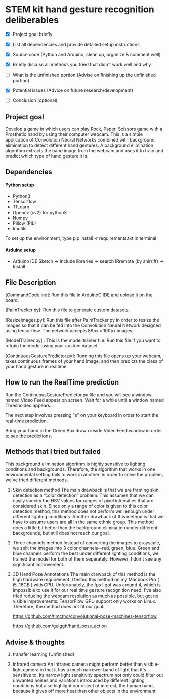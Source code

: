 # STEM kit hand gesture recognition deliberables
- [X] Project goal briefly
- [X] List all dependencies and provide detailed setup instructions
- [X] Source code (Python and Arduino, clean up, organize & comment well)
- [X] Briefly discuss all methods you tried that didn't work well and why
- [ ] What is the unfinished portion (Advise on finishing up the unfinished portion)
- [X] Potential issues (Advice on future research/development)
- [ ] Conclusion (optional)



## Project goal
Develop a game in which users can play Rock, Paper, Scissors game with a Prosthetic hand by using their computer webcam. 
This is a simple application of Convolution Neural Networks combined with background elimination to detect different hand gestures. A background elimination algorithm extracts the hand image from the webcam and uses it to train and predict which type of hand gesture it is.



## Dependencies
#### Python setup
* Python3
* Tensorflow
* TfLearn
* Opencv (cv2) for python3
* Numpy
* Pillow (PIL)
* Imutils

To set up the environment, type pip install -r requirements.txt in terminal


#### Arduino setup
* Arduino IDE
Sketch  ->  Include libraries  -> search IRremote (by shirriff) -> Install


## File Description

[CommandCode.ino]: Run this file in ArduinoC IDE and upload it on the board. 

[PalmTracker.py]: Run this file to generate custom datasets. 

[ResizeImages.py]: Run this file after PalmTracker.py in order to resize the images so that it can be fed into the Convolution Neural Network designed using tensorflow. The network accepts 89px x 100px images.

[ModelTrainer.py] : This is the model trainer file. Run this file if you want to retrain the model using your custom dataset.

[ContinuousGesturePredictor.py]: Running this file opens up your webcam, takes continuous frames of your hand image, and then predicts the class of your hand gesture in realtime.

## How to run the RealTime prediction

Run the ContinuousGesturePredictor.py file and you will see a window named Video Feed appear on screen. Wait for a while until a window named Thresholded appears.

The next step involves pressing "s" on your keyboard in order to start the real-time prediction.

Bring your hand in the Green Box drawn inside Video Feed window in order to see the predictions. 


## Methods that I tried but failed

This background elimination algorithm is highly sensitive to lighting conditions and backgrounds. Therefore, the algorithm that works in one environmental setting fails to work in another. In order to solve the problem, we've tried different methods. 

1. Skin detection method 
The main drawback is that we are framing skin detection as a “color detection” problem. This assumes that we can easily specify the HSV values for ranges of pixel intensities that are considered skin.
Since only a range of color is given to this color detection method, this method does not perform well enough under different lighting conditions. Another drawback of this method is that we have to assume users are all in the same ethnic group.
This method does a little bit better than the background elimination under different backgrounds, but still does not reach our goal.


2. Three channels method
Instead of converting the images to grayscale, we split the images into 3 color channels--red, green, blue. Green and blue channels perform the best under different lighting conditions, we trained the model for both of them separately. However, I don't see any significant improvement. 




3.  3D Hand Pose Annotations
The main drawback of this method is the high hardware requirement. 
I tested this method on my Macbook Pro ( i5, 16GB ) with CPU.  Unfortunately, the fps I got was around 4, which is impossible to use it for our real time gesture recognition need. I've also tried reducing the webcam resolution as much as possible, but got no visible improvements.
TensorFlow GPU support only works on Linux. Therefore, the method does not fit our goal.

    https://github.com/timctho/convolutional-pose-machines-tensorflow

    https://github.com/guiggh/hand_pose_action




## Advise & thoughts



1. transfer learning (Unfinished)

2. infrared camera
An infrared camera might perform better than visible-light camera in that it has a much narrower band of light that it's sensitive to.  Its narrow light sensitivity spectrum not only could filter out unwanted noises and variations introduced by different lighting conditions but also highlight our object of interest, the human hand, because it gives off more heat than other objects in the environment. 
